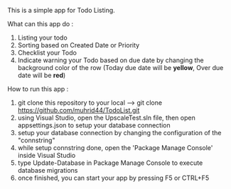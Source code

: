 This is a simple app for Todo Listing.

What can this app do :
1.  Listing your todo
2.  Sorting based on Created Date or Priority
3.  Checklist your Todo
4.  Indicate warning your Todo based on due date by changing the background color of the row (Today due date will be **yellow**, Over due date will be **red**)

How to run this app :
1.  git clone this repository to your local --> git clone https://github.com/muhrid44/TodoList.git
2.  using Visual Studio, open the UpscaleTest.sln file, then open appsettings.json to setup your database connection
3.  setup your database connection by changing the configuration of the "connstring"
4.  while setup connstring done, open the 'Package Manage Console' inside Visual Studio
5.  type Update-Database in Package Manage Console to execute database migrations
6.  once finished, you can start your app by pressing F5 or CTRL+F5
